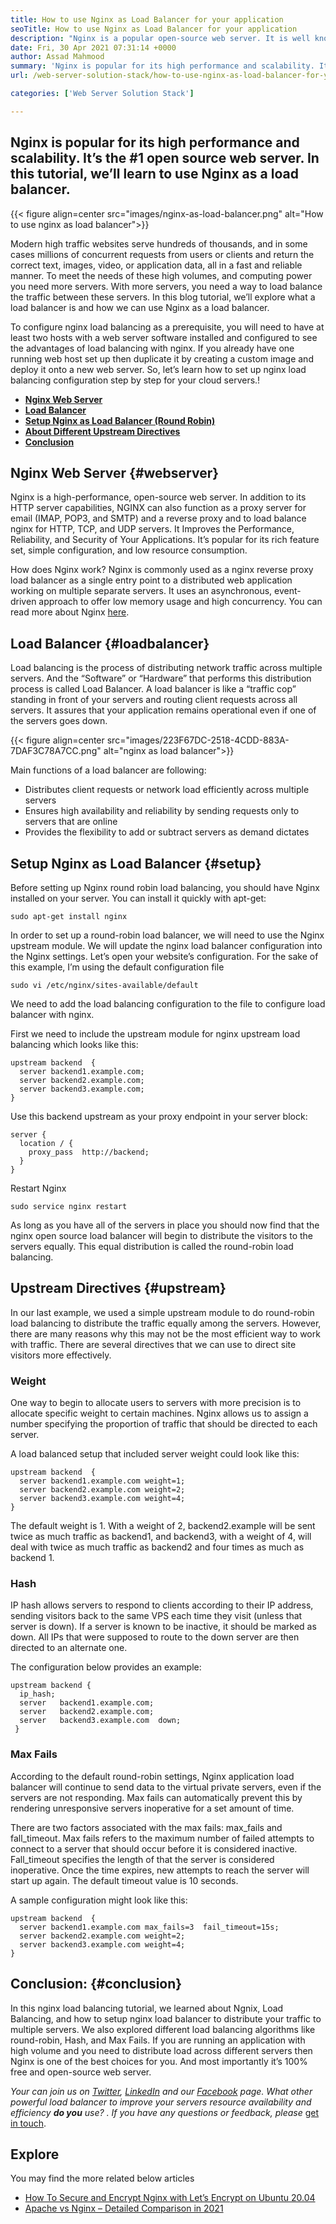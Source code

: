 ```yaml
---
title: How to use Nginx as Load Balancer for your application
seoTitle: How to use Nginx as Load Balancer for your application
description: "Nginx is a popular open-source web server. It is well known for high performance and scalability. In this tutorial, we'll learn to use Nginx as a load balancer"
date: Fri, 30 Apr 2021 07:31:14 +0000
author: Assad Mahmood
summary: 'Nginx is popular for its high performance and scalability. It’s the #1 open source web server. In this tutorial, we’ll learn to use Nginx as a load balancer.'
url: /web-server-solution-stack/how-to-use-nginx-as-load-balancer-for-your-application/

categories: ['Web Server Solution Stack']

---
```

## Nginx is popular for its high performance and scalability. It’s the #1 open source web server. In this tutorial, we’ll learn to use Nginx as a load balancer.

{{< figure align=center src="images/nginx-as-load-balancer.png" alt="How to use nginx as load balancer">}}  

Modern high traffic websites serve hundreds of thousands, and in some cases millions of concurrent requests from users or clients and return the correct text, images, video, or application data, all in a fast and reliable manner. To meet the needs of these high volumes, and computing power you need more servers. With more servers, you need a way to load balance the traffic between these servers. In this blog tutorial, we’ll explore what a load balancer is and how we can use Nginx as a load balancer.

To configure nginx load balancing as a prerequisite, you will need to have at least two hosts with a web server software installed and configured to see the advantages of load balancing with nginx. If you already have one running web host set up then duplicate it by creating a custom image and deploy it onto a new web server. So, let’s learn how to set up nginx load balancing configuration step by step for your cloud servers.!

  * **[Nginx Web Server][1]**
  * **[Load Balancer][2]**
  * **[Setup Nginx as Load Balancer (Round Robin)][3]**
  * **[About Different Upstream Directives][4]**
  * **[Conclusion][5]**

## Nginx Web Server {#webserver}

Nginx is a high-performance, open-source web server. In addition to its HTTP server capabilities, NGINX can also function as a proxy server for email (IMAP, POP3, and SMTP) and a reverse proxy and to load balance nginx for HTTP, TCP, and UDP servers. It Improves the Performance, Reliability, and Security of Your Applications. It’s popular for its rich feature set, simple configuration, and low resource consumption. 

How does Nginx work? Nginx is commonly used as a nginx reverse proxy load balancer as a single entry point to a distributed web application working on multiple separate servers. It uses an asynchronous, event-driven approach to offer low memory usage and high concurrency. You can read more about Nginx [here][6].

## Load Balancer {#loadbalancer}

Load balancing is the process of distributing network traffic across multiple servers. And the “Software” or “Hardware” that performs this distribution process is called Load Balancer. A load balancer is like a “traffic cop” standing in front of your servers and routing client requests across all servers. It assures that your application remains operational even if one of the servers goes down.

{{< figure align=center src="images/223F67DC-2518-4CDD-883A-7DAF3C78A7CC.png" alt="nginx as load balancer">}}  

Main functions of a load balancer are following:

  * Distributes client requests or network load efficiently across multiple servers
  * Ensures high availability and reliability by sending requests only to servers that are online
  * Provides the flexibility to add or subtract servers as demand dictates

## Setup Nginx as Load Balancer {#setup}

Before setting up Nginx round robin load balancing, you should have Nginx installed on your server. You can install it quickly with apt-get:


```
sudo apt-get install nginx
```


In order to set up a round-robin load balancer, we will need to use the Nginx upstream module. We will update the nginx load balancer configuration into the Nginx settings. Let’s open your website’s configuration. For the sake of this example, I’m using the default configuration file


```
sudo vi /etc/nginx/sites-available/default
```


We need to add the load balancing configuration to the file to configure load balancer with nginx.

First we need to include the upstream module for nginx upstream load balancing which looks like this:


```
upstream backend  {
  server backend1.example.com;
  server backend2.example.com;
  server backend3.example.com;
}
```


Use this backend upstream as your proxy endpoint in your server block:


```
server {
  location / {
    proxy_pass  http://backend;
  }
}
```


Restart Nginx


```
sudo service nginx restart
```


As long as you have all of the servers in place you should now find that the nginx open source load balancer will begin to distribute the visitors to the servers equally. This equal distribution is called the round-robin load balancing.

## Upstream Directives {#upstream}

In our last example, we used a simple upstream module to do round-robin load balancing to distribute the traffic equally among the servers. However, there are many reasons why this may not be the most efficient way to work with traffic. There are several directives that we can use to direct site visitors more effectively.

### Weight

One way to begin to allocate users to servers with more precision is to allocate specific weight to certain machines. Nginx allows us to assign a number specifying the proportion of traffic that should be directed to each server.

A load balanced setup that included server weight could look like this:


```
upstream backend  {
  server backend1.example.com weight=1;
  server backend2.example.com weight=2;
  server backend3.example.com weight=4;
}
```


The default weight is 1. With a weight of 2, backend2.example will be sent twice as much traffic as backend1, and backend3, with a weight of 4, will deal with twice as much traffic as backend2 and four times as much as backend 1.

### Hash

IP hash allows servers to respond to clients according to their IP address, sending visitors back to the same VPS each time they visit (unless that server is down). If a server is known to be inactive, it should be marked as down. All IPs that were supposed to route to the down server are then directed to an alternate one.

The configuration below provides an example:


```
upstream backend {
  ip_hash;
  server   backend1.example.com;
  server   backend2.example.com;
  server   backend3.example.com  down;
 }
```


### Max Fails

According to the default round-robin settings, Nginx application load balancer will continue to send data to the virtual private servers, even if the servers are not responding. Max fails can automatically prevent this by rendering unresponsive servers inoperative for a set amount of time.

There are two factors associated with the max fails: max\_fails and fall\_timeout. Max fails refers to the maximum number of failed attempts to connect to a server that should occur before it is considered inactive. Fall_timeout specifies the length of that the server is considered inoperative. Once the time expires, new attempts to reach the server will start up again. The default timeout value is 10 seconds.

A sample configuration might look like this:


```
upstream backend  {
  server backend1.example.com max_fails=3  fail_timeout=15s;
  server backend2.example.com weight=2;
  server backend3.example.com weight=4;
}
```


## Conclusion: {#conclusion}

In this nginx load balancing tutorial, we learned about Ngnix, Load Balancing, and how to setup nginx load balancer to distribute your traffic to multiple servers. We also explored different load balancing algorithms like round-robin, Hash, and Max Fails. If you are running an application with high volume and you need to distribute load across different servers then Nginx is one of the best choices for you. And most importantly it’s 100% free and open-source web server.

_Your can join us on [Twitter][7], [LinkedIn][8] and our [Facebook][9] page. What other powerful load balancer to improve your servers resource availability and efficiency __do you__ use? . If you have any questions or feedback, please_ [get in touch][10].

## Explore

You may find the more related below articles

  * [How To Secure and Encrypt Nginx with Let’s Encrypt on Ubuntu 20.04][11]
  * [Apache vs Nginx – Detailed Comparison in 2021][12]

 [1]: #webserver
 [2]: #loadbalancer
 [3]: #setup
 [4]: #upstream
 [5]: #conclusion
 [6]: https://products.containerize.com/solution-stack/nginx
 [7]: https://twitter.com/containerize_co
 [8]: https://www.linkedin.com/company/containerize/
 [9]: http://facebook.com/containerize
 [10]: mailto:yasir.saeed@aspose.com
 [11]: https://blog.containerize.com/web-server-solution-stack/how-to-secure-nginx-with-letsencrypt-on-ubuntu-20-04/
 [12]: https://blog.containerize.com/2021/02/26/apache-vs-nginx-detailed-comparison-in-2021/